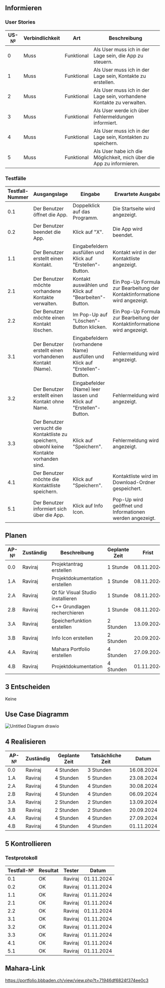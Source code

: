 ## Informieren

### User Stories

| US-№ | Verbindlichkeit | Art          | Beschreibung                                                       |
| ---- | --------------- | ------------ | ------------------------------------------------------------------|
| 0    | Muss            | Funktional   | Als User muss ich in der Lage sein, die App zu steuern. |
| 1    | Muss            | Funktional   | Als User muss ich in der Lage sein, Kontakte zu erstellen. |
| 2    | Muss            | Funktional   | Als User muss ich in der Lage sein, vorhandene Kontakte zu verwalten. |
| 3    | Muss            | Funktional   | Als User werde ich über Fehlermeldungen informiert. |
| 4    | Muss            | Funktional   | Als User muss ich in der Lage sein, Kontakten zu speichern. |
| 5    | Muss            | Funktional   | Als User habe ich die Möglichkeit, mich über die App zu informieren. |



### Testfälle

| Testfall-Nummer | Ausgangslage                                  | Eingabe                                        | Erwartete Ausgabe                                                      |
| --------------- | --------------------------------------------- | ---------------------------------------------- | ---------------------------------------------------------------------- |
| 0.1             | Der Benutzer öffnet die App.                  | Doppelklick auf das Programm.                  | Die Startseite wird angezeigt.                                         |
| 0.2             | Der Benutzer beendet die App.                 | Klick auf "X".                | Die App wird beendet.                                                  |
| 1.1             | Der Benutzer erstellt einen Kontakt.| Eingabefeldern ausfüllen und Klick auf "Erstellen"-Button. | Kontakt wird in der Kontaktliste angezeigt.                   |
| 2.1             | Der Benutzer möchte vorhandene Kontakte verwalten.    | Kontakt auswählen und Klick auf "Bearbeiten"-Button.             | Ein Pop-Up Formular zur Bearbeitung der Kontaktinformationen wird angezeigt. |
| 2.2             | Der Benutzer möchte einen Kontakt löschen.    | Im Pop-Up auf "Löschen"-Button klicken.             | Ein Pop-Up Formular zur Bearbeitung der Kontaktinformationen wird angezeigt. |
| 3.1             | Der Benutzer erstellt einen vorhandenen Kontakt (Name).    | Eingabefeldern (vorhandene Name) ausfüllen und Klick auf "Erstellen"-Button.              | Fehlermeldung wird angezeigt. |
| 3.2             | Der Benutzer erstellt einen Kontakt ohne Name.    | Eingabefelder (Name) leer lassen und Klick auf "Erstellen"-Button.              | Fehlermeldung wird angezeigt. |
| 3.3             | Der Benutzer versucht die Kontaktliste zu speichern, obwohl keine Kontakte vorhanden sind.    | Klick auf "Speichern".              | Fehlermeldung wird angezeigt. |
| 4.1             | Der Benutzer möchte die Kontaktliste speichern.       | Klick auf "Speichern".                               | Kontaktliste wird im Download-Ordner gespeichert.                                     |
| 5.1             | Der Benutzer informiert sich über die App.         | Klick auf Info Icon.             | Pop-Up wird geöffnet und Informationen werden angezeigt.                                            |

## Planen


| AP-№ | Zuständig | Beschreibung                            | Geplante Zeit | Frist        |
| ---- | --------- | --------------------------------------- | ------------- | ------------ |
| 0.0  | Raviraj   | Projektantrag erstellen  | 1 Stunde     | 08.11.2024   |
| 1.A  | Raviraj   | Projektdokumentation erstellen     | 1 Stunde     | 08.11.2024  |
| 2.A  | Raviraj   | Qt für Visual Studio installieren         | 1 Stunde    | 08.11.2024   |
| 2.B  | Raviraj   | C++ Grundlagen recherchieren | 1 Stunde | 08.11.2024   |
| 3.A  | Raviraj   | Speicherfunktion erstellen | 2 Stunden | 13.09.2024   |
| 3.B  | Raviraj   | Info Icon erstellen         | 2 Stunden     | 20.09.2024   |
| 4.A  | Raviraj   | Mahara Portfolio erstellen        | 4 Stunden    | 27.09.2024   |
| 4.B  | Raviraj   | Projektdokumentation        | 4 Stunden    | 01.11.2024   |

## 3 Entscheiden

Keine

## Use Case Diagramm

![Untitled Diagram drawio](https://github.com/user-attachments/assets/bfc669be-a7c5-4d18-981d-5bfb6d135a18)


## 4 Realisieren

| AP-№ | Zuständig | Geplante Zeit | Tatsächliche Zeit | Datum      |
| ---- | --------- | ------------- | ----------------- | ---------- |
| 0.0  | Raviraj   | 4 Stunden      | 3 Stunden         | 16.08.2024 |
| 1.A  | Raviraj   | 4 Stunden      | 5 Stunden      | 23.08.2024 |
| 2.A  | Raviraj   | 4 Stunden      | 4 Stunden         | 30.08.2024 |
| 2.B  | Raviraj   | 4 Stunden      | 4 Stunden        | 06.09.2024 |
| 3.A  | Raviraj   | 2 Stunden      | 2 Stunden         | 13.09.2024 |
| 3.B  | Raviraj   | 2 Stunden     | 2 Stunden        | 20.09.2024 |
| 4.A  | Raviraj   | 4 Stunden      | 4 Stunden         | 27.09.2024 |
| 4.B  | Raviraj   | 4 Stunden      | 4 Stunden         | 01.11.2024 |

## 5 Kontrollieren

### Testprotokoll

| Testfall-№ | Resultat | Tester  | Datum     |
| -----------| ---------| --------| ----------|
| 0.1        | OK       | Raviraj | 01.11.2024|
| 0.2        | OK       | Raviraj | 01.11.2024|
| 1.1        | OK       | Raviraj | 01.11.2024|
| 2.1        | OK       | Raviraj | 01.11.2024|
| 2.2        | OK       | Raviraj | 01.11.2024|
| 3.1        | OK       | Raviraj | 01.11.2024|
| 3.2        | OK       | Raviraj | 01.11.2024|
| 3.3        | OK       | Raviraj | 01.11.2024|
| 4.1        | OK       | Raviraj | 01.11.2024|
| 5.1        | OK       | Raviraj | 01.11.2024|

## Mahara-Link
https://portfolio.bbbaden.ch/view/view.php?t=71946df6824f374ee0c3
